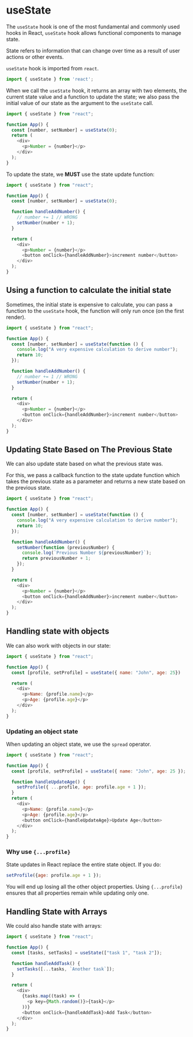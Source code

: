 # useState

The `useState` hook is one of the most fundamental and commonly used hooks in React, `useState` hook allows 
functional components to manage state.

State refers to information that can change over time as a result of user actions or other events.

`useState` hook is imported from `react`.

```JavaScript
import { useState } from 'react';
```

When we call the `useState` hook, it returns an array with two elements, the current state value and a function to
update the state; we also pass the initial value of our state as the argument to the `useState` call.

```JavaScript
import { useState } from "react";

function App() {
  const [number, setNumber] = useState(0);
  return (
    <div>
      <p>Number = {number}</p>
    </div>
  );
}
```

To update the state, we **MUST** use the state update function:

```JavaScript
import { useState } from "react";

function App() {
  const [number, setNumber] = useState(0);

  function handleAddNumber() {
    // number += 1 // WRONG
    setNumber(number + 1);
  }

  return (
    <div>
      <p>Number = {number}</p>
      <button onClick={handleAddNumber}>increment number</button>
    </div>
  );
}
```

## Using a function to calculate the initial state
Sometimes, the initial state is expensive to calculate, you can pass a function to the `useState` hook, the function
will only run once (on the first render).

```JavaScript
import { useState } from "react";

function App() {
  const [number, setNumber] = useState(function () {
    console.log("A very expensive calculation to derive number");
    return 10;
  });

  function handleAddNumber() {
    // number += 1 // WRONG
    setNumber(number + 1);
  }

  return (
    <div>
      <p>Number = {number}</p>
      <button onClick={handleAddNumber}>increment number</button>
    </div>
  );
}
```

## Updating State Based on The Previous State
We can also update state based on what the previous state was.

For this, we pass a callback function to the state
update function which takes the previous state as a parameter and returns a new state based on the previous state.

```JavaScript
import { useState } from "react";

function App() {
  const [number, setNumber] = useState(function () {
    console.log("A very expensive calculation to derive number");
    return 10;
  });

  function handleAddNumber() {
    setNumber(function (previousNumber) {
      console.log(`Previous Number ${previousNumber}`);
      return previousNumber + 1;
    });
  }

  return (
    <div>
      <p>Number = {number}</p>
      <button onClick={handleAddNumber}>increment number</button>
    </div>
  );
}
```

## Handling state with objects
We can also work with objects in our state:

```JavaScript
import { useState } from "react";

function App() {
  const [profile, setProfile] = useState({ name: "John", age: 25})

  return (
    <div>
      <p>Name: {profile.name}</p>
      <p>Age: {profile.age}</p>
    </div>
  );
}
```

### Updating an object state
When updating an object state, we use the `spread` operator.

```JavaScript
import { useState } from "react";

function App() {
  const [profile, setProfile] = useState({ name: "John", age: 25 });

  function handleUpdateAge() {
    setProfile({ ...profile, age: profile.age + 1 });
  }
  return (
    <div>
      <p>Name: {profile.name}</p>
      <p>Age: {profile.age}</p>
      <button onClick={handleUpdateAge}>Update Age</button>
    </div>
  );
}
```

### Why use `{...profile}`
State updates in React replace the entire state object. If you do:
```JavaScript
setProfile({age: profile.age + 1 });
```
You will end up losing all the other object properties. Using `{...profile}` ensures that all properties remain
while updating only one.

## Handling State with Arrays
We could also handle state with arrays:

```JavaScript
import { useState } from "react";

function App() {
  const [tasks, setTasks] = useState(["task 1", "task 2"]);

  function handleAddTask() {
    setTasks([...tasks, `Another task`]);
  }

  return (
    <div>
      {tasks.map((task) => (
        <p key={Math.random()}>{task}</p>
      ))}
      <button onClick={handleAddTask}>Add Task</button>
    </div>
  );
}
```